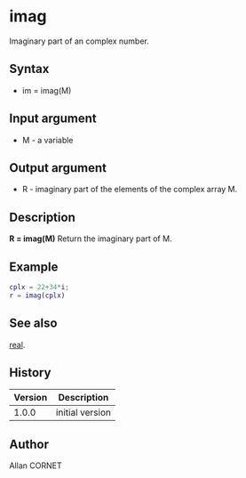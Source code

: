 # imag

Imaginary part of an complex number.

## Syntax

- im = imag(M)

## Input argument

- M - a variable

## Output argument

- R - imaginary part of the elements of the complex array M.

## Description

  <p><b>R = imag(M)</b> Return the imaginary part of M.</p>

## Example

```matlab
cplx = 22+34*i;
r = imag(cplx)
```

## See also

[real](real.md).

## History

| Version | Description     |
| ------- | --------------- |
| 1.0.0   | initial version |

## Author

Allan CORNET
